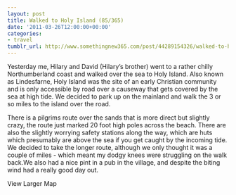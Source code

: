 ```yaml
---
layout: post
title: Walked to Holy Island (85/365)
date: '2011-03-26T12:00:00+00:00'
categories:
- travel
tumblr_url: http://www.somethingnew365.com/post/44289154326/walked-to-holy-island-85365
---
```

Yesterday me, Hilary and David (Hilary’s brother) went to a rather chilly Northumberland coast and walked over the sea to Holy Island.
Also known as Lindesfarne, Holy Island was the site of an early Christian community and is only accessible by road over a causeway that gets covered by the sea at high tide. We decided to park up on the mainland and walk the 3 or so miles to the island over the road.

There is a pilgrims route over the sands that is more direct but slightly crazy, the route just marked 20 foot high poles across the beach. There are also the slightly worrying safety stations along the way, which are huts which presumably are above the sea if you get caught by the incoming tide. We decided to take the longer route, although we only thought it was a couple of miles - which meant my dodgy knees were struggling on the walk back.We also had a nice pint in a pub in the village, and despite the biting wind had a really good day out.

View Larger Map



